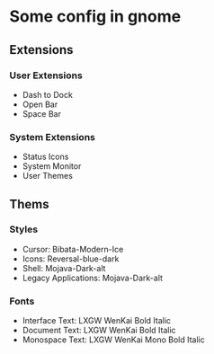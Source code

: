 # Some config in gnome
## Extensions
### User Extensions
- Dash to Dock
- Open Bar
- Space Bar
### System Extensions
- Status Icons
- System Monitor
- User Themes
## Thems
### Styles
- Cursor: Bibata-Modern-Ice
- Icons: Reversal-blue-dark
- Shell: Mojava-Dark-alt
- Legacy Applications: Mojava-Dark-alt
### Fonts
- Interface Text: LXGW WenKai Bold Italic
- Document Text: LXGW WenKai Bold Italic
- Monospace Text: LXGW WenKai Mono Bold Italic
